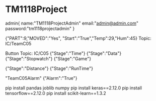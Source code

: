# TM1118Project

admin{
    name:"TM1118ProjectAdmin"
    email:"admin@admin.com"
    password:"tm1118projectadmin"
}

{"PART":9,"MOVED":"Yes",  "Start":"True","Temp":29,"Hum":45}
Topic: IC/TeamC05

Button
Topic: IC/C05
{"Stage":"Time"}
{"Stage":"Data"}
{"Stage":"Stopwatch"}
{"Stage":"Game"}



{"Stage":"Distance"}
{"Stage":"RunTime"}

"TeamC05Alarm"
{"Alarm":"True"}


pip install pandas joblib numpy
pip install keras==2.12.0
pip install tensorflow==2.12.0
pip install scikit-learn==1.3.2
